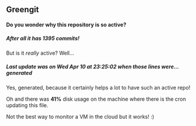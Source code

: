 ## Greengit

#### Do you wonder why this repository is so active?

##### After all it has 1395 commits!

But is it *really* active? Well...

##### Last update was on Wed Apr 10 at 23:25:02 when those lines were... generated

Yes, generated, because it certainly helps a lot to have such an active repo!

Oh and there was **41%** disk usage on the machine
where there is the cron updating this file.

Not the best way to monitor a VM in the cloud but it works! :)
